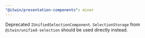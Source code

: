 ```yaml
---
"@itwin/presentation-components": minor
---
```


Deprecated `IUnifiedSelectionComponent`. `SelectionStorage` from `@itwin/unified-selection` should be used directly instead.

